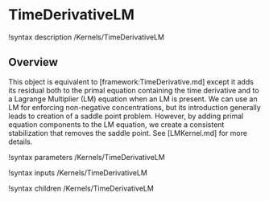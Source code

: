 # TimeDerivativeLM

!syntax description /Kernels/TimeDerivativeLM

## Overview

This object is equivalent to [framework:TimeDerivative.md] except it adds its residual both to
the primal equation containing the time derivative and to a Lagrange
Multiplier (LM) equation when an LM is present. We can use an LM for enforcing
non-negative concentrations, but its introduction generally leads to creation of
a saddle point problem. However, by adding primal equation components to the LM
equation, we create a consistent stabilization that removes the saddle
point. See [LMKernel.md] for more details.

!syntax parameters /Kernels/TimeDerivativeLM

!syntax inputs /Kernels/TimeDerivativeLM

!syntax children /Kernels/TimeDerivativeLM
